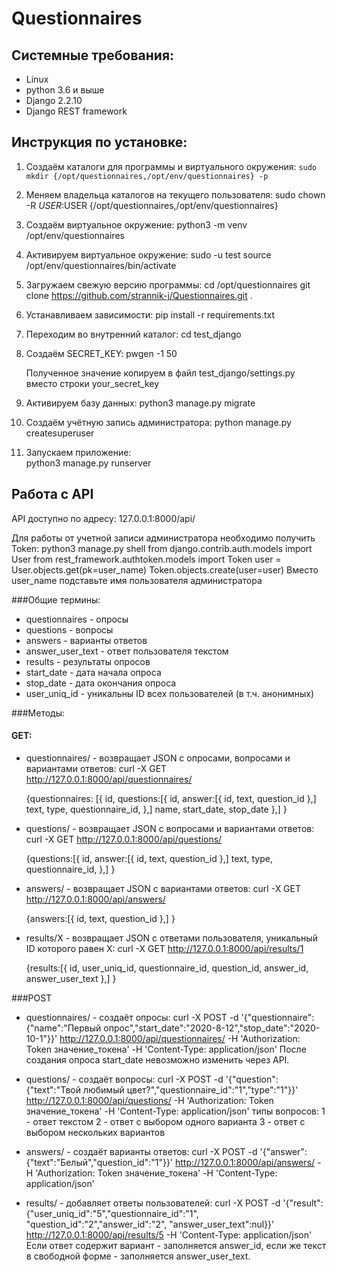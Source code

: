 # Questionnaires

## Системные требования:
- Linux
- python 3.6 и выше
- Django 2.2.10
- Django REST framework

## Инструкция по установке:

1. Создаём каталоги для программы и виртуального окружения:
    `sudo mkdir {/opt/questionnaires,/opt/env/questionnaires} -p`

2. Меняем владельца каталогов на текущего пользователя:
    sudo chown -R $USER:$USER {/opt/questionnaires,/opt/env/questionnaires}

3. Создаём виртуальное окружение:
   python3 -m venv /opt/env/questionnaires

4. Активируем виртуальное окружение:
    sudo -u test source /opt/env/questionnaires/bin/activate
    
5. Загружаем свежую версию программы:
    cd /opt/questionnaires
    git clone https://github.com/strannik-j/Questionnaires.git .
    
6. Устанавливаем зависимости:
    pip install -r requirements.txt
    
7. Переходим во внутренний каталог:
    cd test_django
    
8. Создаём SECRET_KEY:
    pwgen -1 50
    
    Полученное значение копируем в файл test_django/settings.py
    вместо строки your_secret_key
   
9. Активируем базу данных:
    python3 manage.py migrate 

10. Создаём учётную запись администратора:
     python manage.py createsuperuser

11. Запускаем приложение:    
     python3 manage.py runserver
    
    
## Работа с API
API доступно по адресу: 127.0.0.1:8000/api/

Для работы от учетной записи администратора необходимо получить Token:
  python3 manage.py shell
  from django.contrib.auth.models import User
  from rest_framework.authtoken.models import Token
  user = User.objects.get(pk=user_name)
  Token.objects.create(user=user)
Вместо user_name подставьте имя пользователя администратора

###Общие термины:
 - questionnaires - опросы
 - questions - вопросы
 - answers - варианты ответов
 - answer_user_text - ответ пользователя текстом
 - results - результаты опросов
 - start_date - дата начала опроса
 - stop_date - дата окончания опроса
 - user_uniq_id - уникальны ID всех пользователей (в т.ч. анонимных)
 
###Методы:
#### GET:
- questionnaires/ - возвращает JSON с опросами, вопросами и вариантами ответов:
  curl -X GET http://127.0.0.1:8000/api/questionnaires/
  
  {questionnaires: [{
        id,
        questions:[{
            id,
            answer:[{
                id,
                text,
                question_id
                },]
            text,
            type,
            questionnaire_id,
           },]
        name,
        start_date,
        stop_date
        },]
   }

- questions/ - возвращает JSON с вопросами и вариантами ответов:
  curl -X GET http://127.0.0.1:8000/api/questions/
  
     {questions:[{
        id,
        answer:[{
          id,
          text,
          question_id
          },]
        text,
        type,
        questionnaire_id,
       },]
     } 
  
- answers/ - возвращает JSON с вариантами ответов:
  curl -X GET http://127.0.0.1:8000/api/answers/

     {answers:[{
        id,
        text,
        question_id
        },]
      }
      
- results/X - возвращает JSON с ответами пользователя, уникальный ID которого равен Х:
    curl -X GET http://127.0.0.1:8000/api/results/1
    
    {results:[{
        id,
        user_uniq_id,
        questionnaire_id,
        question_id,
        answer_id,
        answer_user_text
        },]
     }
 
 ###POST
- questionnaires/ - создаёт опросы:
  curl -X POST -d '{"questionnaire":{"name":"Первый опрос","start_date":"2020-8-12","stop_date":"2020-10-1"}}' http://127.0.0.1:8000/api/questionnaires/ -H 'Authorization: Token значение_токена' -H 'Content-Type: application/json'
  После создания опроса start_date невозможно изменить через API.

- questions/ - создаёт вопросы:
  curl -X POST -d '{"question":{"text":"Твой любимый цвет?","questionnaire_id":"1","type":"1"}}' http://127.0.0.1:8000/api/questions/ -H 'Authorization: Token значение_токена' -H 'Content-Type: application/json'
  типы вопросов:
  1 - ответ текстом
  2 - ответ с выбором одного варианта
  3 - ответ с выбором нескольких вариантов

- answers/ - создаёт варианты ответов:
  curl -X POST -d '{"answer":{"text":"Белый","question_id":"1"}}' http://127.0.0.1:8000/api/answers/ -H 'Authorization: Token значение_токена' -H 'Content-Type: application/json'

- results/ - добавляет ответы пользователей:
  curl -X POST -d '{"result":{"user_uniq_id":"5","questionnaire_id":"1", "question_id":"2","answer_id":"2", "answer_user_text":nul}}' http://127.0.0.1:8000/api/results/5 -H 'Content-Type: application/json'
  Если ответ содержит вариант - заполняется answer_id, если же текст в свободной форме - заполняется answer_user_text.

